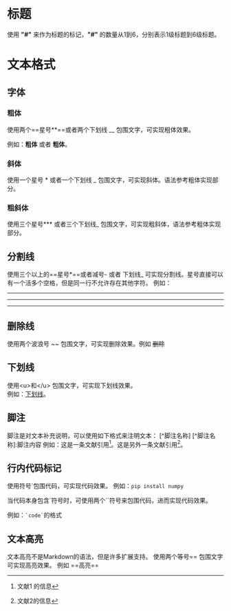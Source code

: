 # 标题
使用 **"#"** 来作为标题的标记，**"#"** 的数量从1到6，分别表示1级标题到6级标题。

# 文本格式
## 字体
### 粗体
使用两个==星号**==或者两个下划线 __ 包围文字，可实现粗体效果。

例如：**粗体** 或者 __粗体__。
### 斜体
使用一个星号 * 或者一个下划线 _ 包围文字，可实现斜体。语法参考粗体实现部分。
### 粗斜体
使用三个星号*** 或者三个下划线_ 包围文字，可实现粗斜体，语法参考粗体实现部分。
## 分割线
使用三个以上的==星号*==或者减号- 或者 下划线_ 可实现分割线。星号直接可以有一个活多个空格，但是同一行不允许存在其他字符。
例如：
** **
___
-    -   -
## 删除线
使用两个波浪号 ~~ 包围文字，可实现删除效果。例如 ~~删除~~
## 下划线
使用\<u>和\</u> 包围文字，可实现下划线效果。  
例如：<u>下划线</u>。

## 脚注
脚注是对文本补充说明，可以使用如下格式来注明文本：
\[^脚注名称]
\[^脚注名称]:脚注内容
例如：这是一条文献引用[^文献1]。这是另外一条文献引用[^文献2]。


[^文献1]:文献1 的信息
[^文献2]:文献2的信息
## 行内代码标记
使用符号\`包围代码，可实现代码效果。
例如：`pip install numpy`

当代码本身包含\`符号时，可使用两个\``符号来包围代码，进而实现代码效果。

例如：`` `code` ``的格式

## 文本高亮
文本高亮不是Markdown的语法，但是许多扩展支持。
使用两个等号== 包围文字可实现高亮效果。
例如 ==高亮==









